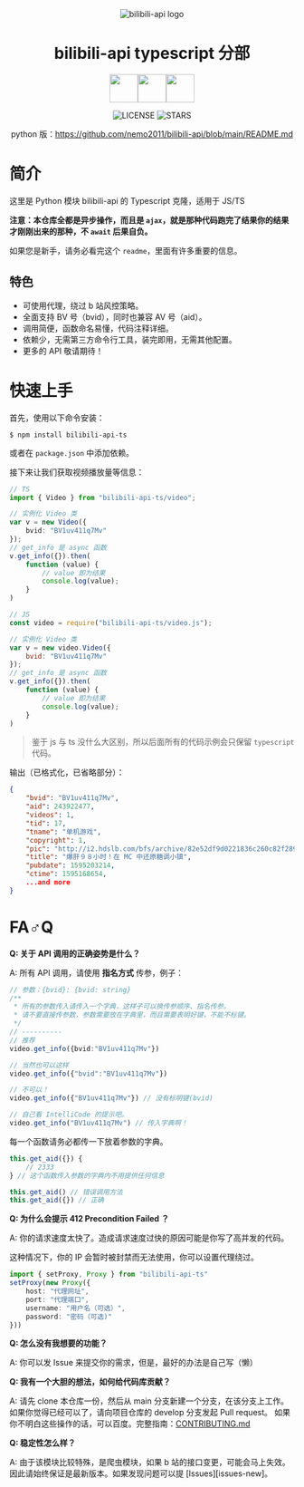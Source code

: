 <div align="center">

![bilibili-api logo](https://raw.githubusercontent.com/nemo2011/bilibili-api/main/design/logo-small.png)

# bilibili-api **typescript** 分部

<img src="https://cdn.iconscout.com/icon/free/png-512/typescript-1174965.png" height=50 width=50><img src="https://logos-download.com/wp-content/uploads/2019/01/JavaScript_Logo.png" height=50 width=50><img src="https://tse4-mm.cn.bing.net/th/id/OIP-C.bodQFDX6bpdw0aj11XxjrAHaCi?pid=ImgDet&rs=1" height=50>

![LICENSE](https://img.shields.io/badge/LICENSE-GPLv3-red)
![STARS](https://img.shields.io/github/stars/nemo2011/bilibili-api?color=yellow&label=Github%20Stars)

python 版：<https://github.com/nemo2011/bilibili-api/blob/main/README.md>

</div>

# 简介

这里是 Python 模块 bilibili-api 的 Typescript 克隆，适用于 JS/TS

**注意：本仓库全都是异步操作，而且是 `ajax`，就是那种代码跑完了结果你的结果才刚刚出来的那种，不 `await` 后果自负。**

如果您是新手，请务必看完这个 `readme`，里面有许多重要的信息。

## 特色

- 可使用代理，绕过 b 站风控策略。
- 全面支持 BV 号（bvid），同时也兼容 AV 号（aid）。
- 调用简便，函数命名易懂，代码注释详细。
- 依赖少，无需第三方命令行工具，装完即用，无需其他配置。
- 更多的 API 敬请期待！

# 快速上手

首先，使用以下命令安装：

```
$ npm install bilibili-api-ts
```

或者在 `package.json` 中添加依赖。

接下来让我们获取视频播放量等信息：

``` typescript
// TS
import { Video } from "bilibili-api-ts/video";

// 实例化 Video 类
var v = new Video({
    bvid: "BV1uv411q7Mv"
});
// get_info 是 async 函数
v.get_info({}).then(
    function (value) {
        // value 即为结果
        console.log(value);
    }
)
```

``` javascript
// JS
const video = require("bilibili-api-ts/video.js");

// 实例化 Video 类
var v = new video.Video({
    bvid: "BV1uv411q7Mv"
});
// get_info 是 async 函数
v.get_info({}).then(
    function (value) {
        // value 即为结果
        console.log(value);
    }
)
```

>鉴于 js 与 ts 没什么大区别，所以后面所有的代码示例会只保留 `typescript` 代码。

输出（已格式化，已省略部分）：

```json
{
    "bvid": "BV1uv411q7Mv",
    "aid": 243922477,
    "videos": 1,
    "tid": 17,
    "tname": "单机游戏",
    "copyright": 1,
    "pic": "http://i2.hdslb.com/bfs/archive/82e52df9d0221836c260c82f2890e3761a46716b.jpg",
    "title": "爆肝９８小时！在 MC 中还原糖调小镇",
    "pubdate": 1595203214,
    "ctime": 1595168654,
    ...and more
}
```

# FA♂Q


**Q: 关于 API 调用的正确姿势是什么？**

A: 所有 API 调用，请使用 **指名方式** 传参，例子：

```typescript
// 参数：{bvid}: {bvid: string}
/** 
 * 所有的参数传入请传入一个字典，这样子可以换传参顺序、指名传参。
 * 请不要直接传参数，参数需要放在字典里，而且需要表明好键，不能不标键。
 */ 
// ----------
// 推荐
video.get_info({bvid:"BV1uv411q7Mv"})

// 当然也可以这样
video.get_info({"bvid":"BV1uv411q7Mv"})

// 不可以！
video.get_info({"BV1uv411q7Mv"}) // 没有标明键(bvid)

// 自己看 IntelliCode 的提示吧。
video.get_info("BV1uv411q7Mv") // 传入字典啊！
```

每一个函数请务必都传一下放着参数的字典。

``` typescript
this.get_aid({}) {
    // 2333
} // 这个函数传入参数的字典内不用提供任何信息

this.get_aid() // 错误调用方法
this.get_aid({}) // 正确
```

**Q: 为什么会提示 412 Precondition Failed ？**

A: 你的请求速度太快了。造成请求速度过快的原因可能是你写了高并发的代码。

这种情况下，你的 IP 会暂时被封禁而无法使用，你可以设置代理绕过。

```typescript
import { setProxy, Proxy } from "bilibili-api-ts"
setProxy(new Proxy({
    host: "代理网址", 
    port: "代理端口", 
    username: "用户名（可选）", 
    password: "密码（可选)"
}))
```

**Q: 怎么没有我想要的功能？**

A: 你可以发 Issue 来提交你的需求，但是，最好的办法是自己写（懒）

<span id="contribute">**Q: 我有一个大胆的想法，如何给代码库贡献？**</span>

A: 请先 clone 本仓库一份，然后从 main 分支新建一个分支，在该分支上工作。
如果你觉得已经可以了，请向项目仓库的 develop 分支发起 Pull request。
如果你不明白这些操作的话，可以百度。完整指南：[CONTRIBUTING.md](https://github.com/nemo2011/bilibili-api/blob/javascript/.github/JAVASCRIPT.md)

**Q: 稳定性怎么样？**

A: 由于该模块比较特殊，是爬虫模块，如果 b 站的接口变更，可能会马上失效。因此请始终保证是最新版本。如果发现问题可以提 [Issues][issues-new]。
